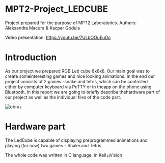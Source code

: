# MPT2-Project_LEDCUBE

Project prepared for the purpose of MPT2 Laboratories.
Authors: Aleksandra Macura & Kacper Godula

Video presentation: https://youtu.be/7ULbOOuEuOo

# Introduction

As our project we prepared RGB Led cube 8x8x8. Our main goal was to create someinteresting games and nice looking animations. In the end our project consists of 2 games -snake and tetris, which can be controlled either by computer keyboard via PuTTY or in theapp on the phone using Bluetooth. In this report we are going to briefly describe thehardware part of our project as well as the individual files of the code part.

![obraz](https://user-images.githubusercontent.com/45372078/105532526-3cad6a80-5ceb-11eb-91e6-005499922067.png)

# Hardware part


The LedCube is capable of displaying preprogrammed animations and playing (for now) two games - Snake and Tetris.

The whole code was written in C language, in Keil µVision
